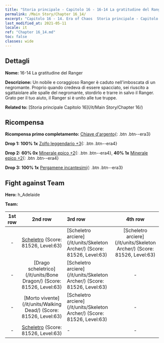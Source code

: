 ```yaml
---
title: "Storia principale - Capitolo 16 - 16-14 La gratitudine del Ranger"
permalink: /Main Story/Chapter 16_14/
excerpt: "Capitolo 16 - 14. Era of Chaos  Storia principale - Capitolo 16_14. 16-14 La gratitudine del Ranger"
last_modified_at: 2021-05-11
locale: it
ref: "Chapter 16_14.md"
toc: false
classes: wide
---
```


## Dettagli

 **Nome:** 16-14 La gratitudine del Ranger

 **Descrizione:** Un nobile e coraggioso Ranger è caduto nell'imboscata di un negromante. Proprio quando credeva di essere spacciato, sei riuscito a sgattaiolare alle spalle del negromante, stordirlo e trarre in salvo il Ranger. Grato per il tuo aiuto, il Ranger si è unito alle tue truppe.

 **Related to:** [Storia principale Capitolo 16](/it/Main Story/Chapter 16/)

## Ricompensa

 **Ricompensa primo completamento:** [Chiave d'argento](/ItemsIT/con_693/){: .btn .btn--era3}

 **Drop 1:** **100% 1x** [Zolfo leggendario +3](/ItemsIT/mat_57/){: .btn .btn--era4}

 **Drop 2:** **60% 0x** [Minerale epico +2](/ItemsIT/mat_47/){: .btn .btn--era4}, **40% 1x** [Minerale epico +2](/ItemsIT/mat_47/){: .btn .btn--era4}

 **Drop 3:** **100% 1x** [Pergamene incantesimi](/ItemsIT/con_694/){: .btn .btn--era3}


## Fight against Team
 **Hero:** h_Adelaide

 **Team:**


  | 1st row | 2nd row | 3rd row | 4th row |
  |:----:|:----:|:----|:----:|
  | - | [Scheletro](/it/units/Skeleton/) (Score: 81526, Level:63)  | [Scheletro arciere](/it/units/Skeleton Archer/) (Score: 81526, Level:63)  | [Scheletro arciere](/it/units/Skeleton Archer/) (Score: 81526, Level:63)  |
  | - | [Drago scheletrico](/it/units/Bone Dragon/) (Score: 81526, Level:63)  | [Scheletro arciere](/it/units/Skeleton Archer/) (Score: 81526, Level:63)  | - |
  | - | [Morto vivente](/it/units/Walking Dead/) (Score: 81526, Level:63)  | [Scheletro arciere](/it/units/Skeleton Archer/) (Score: 81526, Level:63)  | - |
  | - | [Scheletro](/it/units/Skeleton/) (Score: 81526, Level:63)  | - | - |


